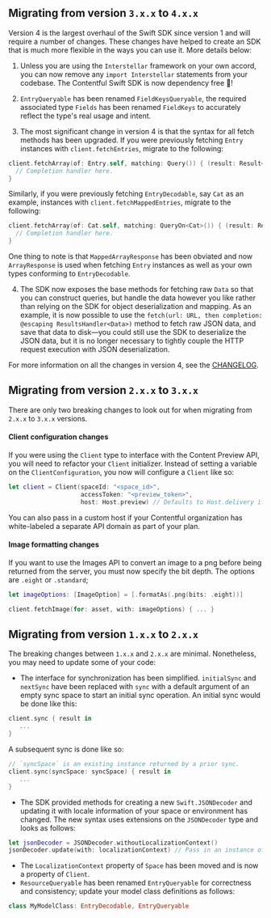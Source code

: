 ## Migrating from version `3.x.x` to `4.x.x`

Version 4 is the largest overhaul of the Swift SDK since version 1 and will require a number of changes. These changes have helped to create an SDK that is much more flexible in the ways you can use it. More details below:

1. Unless you are using the `Interstellar` framework on your own accord, you can now remove any `import Interstellar` statements from your codebase. The Contentful Swift SDK is now dependency free :tada:!

2. `EntryQueryable` has been renamed `FieldKeysQueryable`, the required associated type `Fields` has been renamed `FieldKeys` to accurately reflect the type's real usage and intent.

3. The most significant change in version 4 is that the syntax for all fetch methods has been upgraded. If you were previously fetching `Entry` instances with `client.fetchEntries`, migrate to the following:

```swift
client.fetchArray(of: Entry.self, matching: Query()) { (result: Result<ArrayResponse<Entry>>) in
  // Completion handler here.
}
```

Similarly, if you were previously fetching `EntryDecodable`, say `Cat` as an example, instances with `client.fetchMappedEntries`, migrate to the following:

```swift
client.fetchArray(of: Cat.self, matching: QueryOn<Cat>()) { (result: Result<ArrayResponse<Cat>>) in
  // Completion handler here. 
}
```

One thing to note is that `MappedArrayResponse` has been obviated and now `ArrayResponse` is used when fetching `Entry` instances as well as your own types conforming to `EntryDecodable`.

4. The SDK now exposes the base methods for fetching raw `Data` so that you can construct queries, but handle the data however you like rather than relying on the SDK for object deserialization and mapping. As an example, it is now possible to use the `fetch(url: URL, then completion: @escaping ResultsHandler<Data>)` method to fetch raw JSON data, and save that data to disk—you could still use the SDK to deserialize the JSON data, but it is no longer necessary to tightly couple the HTTP request execution with JSON deserialization.

For more information on all the changes in version 4, see the [CHANGELOG](CHANGELOG.md).

## Migrating from version `2.x.x` to `3.x.x`

There are only two breaking changes to look out for when migrating from `2.x.x` to `3.x.x` versions. 

#### Client configuration changes

If you were using the `Client` type to interface with the Content Preview API, you will need to refactor your `Client` initializer. Instead of setting a variable on the `ClientConfiguration`, you now will configure a `Client` like so:

```swift
let client = Client(spaceId: "<space_id>",
                    accessToken: "<preview_token>",
                    host: Host.preview) // Defaults to Host.delivery if omitted.
```

You can also pass in a custom host if your Contentful organization has white-labeled a separate API domain as part of your plan.

#### Image formatting changes

If you want to use the Images API to convert an image to a png before being returned from the server, you must now specify the bit depth. The options are `.eight` or `.standard`;

```swift
let imageOptions: [ImageOption] = [.formatAs(.png(bits: .eight))]

client.fetchImage(for: asset, with: imageOptions) { ... }
```


## Migrating from version `1.x.x` to `2.x.x`

The breaking changes between `1.x.x` and `2.x.x` are minimal. Nonetheless, you may need to update some of your code:

- The interface for synchronization has been simplified. `initialSync` and `nextSync` have been replaced with `sync` with a default argument of an empty sync space to start an initial sync operation. An initial sync would be done like this:
```swift
client.sync { result in
   ...
}
```

A subsequent sync is done like so:

```swift
// `syncSpace` is an existing instance returned by a prior sync.
client.sync(syncSpace: syncSpace) { result in
   ...
}
```

- The SDK provided methods for creating a new `Swift.JSONDecoder` and updating it with locale information of your space or environment has changed. The new syntax uses extensions on the `JSONDecoder` type and looks as follows:
```swift
let jsonDecoder = JSONDecoder.withoutLocalizationContext()
jsonDecoder.update(with: localizationContext) // Pass in an instance of `LocalizationContext`
```

- The `LocalizationContext` property of `Space` has been moved and is now a property of `Client`.
- `ResourceQueryable` has been renamed `EntryQueryable` for correctness and consistency; update your model class definitions as follows:

```swift
class MyModelClass: EntryDecodable, EntryQueryable
```
